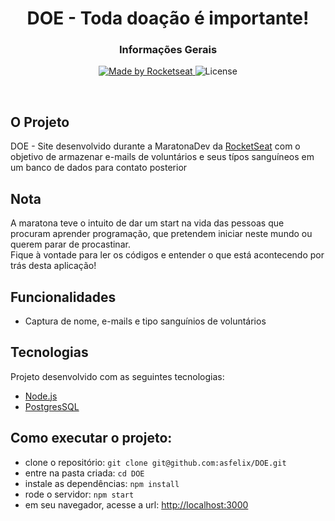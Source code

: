 <h1 align="center">
DOE - Toda doação é importante!
</h2>

<h3 align="center">Informações Gerais</h3>

<p align="center">
  <a href="https://rocketseat.com.br">
    <img alt="Made by Rocketseat" src="https://img.shields.io/badge/made%20by-Rocketseat-%23F7DF1E">
  </a>
  <img alt="License" src="https://img.shields.io/badge/license-MIT-%23F7DF1E">
</p>

<br>


## O Projeto
DOE - Site desenvolvido durante a MaratonaDev da [RocketSeat](https://rocketseat.com.br/) com o objetivo de armazenar e-mails de voluntários e seus típos sanguíneos em um banco de dados para contato posterior

## Nota
A maratona teve o intuito de dar um start na vida das pessoas que procuram aprender programação, que pretendem iniciar neste mundo ou querem parar de procastinar. <br> 
Fique à vontade para ler os códigos e entender o que está acontecendo por trás desta aplicação!

## Funcionalidades
- Captura de nome, e-mails e tipo sanguínios de voluntários

## Tecnologias
Projeto desenvolvido com as seguintes tecnologias:
- [Node.js](https://nodejs.org/en/)
- [PostgresSQL](https://www.postgresql.org/)

## Como executar o projeto:

- clone o repositório: `git clone git@github.com:asfelix/DOE.git`
- entre na pasta criada: `cd DOE`
- instale as dependências: `npm install`
- rode o servidor: `npm start`
- em seu navegador, acesse a url: [http://localhost:3000](http://localhost:3000)
